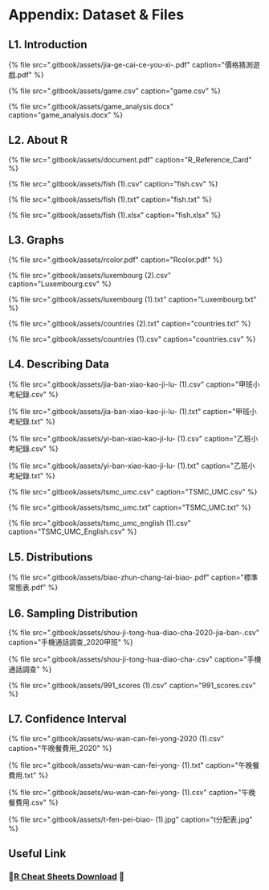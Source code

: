 # Appendix: Dataset & Files

## L1. Introduction

{% file src=".gitbook/assets/jia-ge-cai-ce-you-xi-.pdf" caption="價格猜測遊戲.pdf" %}

{% file src=".gitbook/assets/game.csv" caption="game.csv" %}

{% file src=".gitbook/assets/game\_analysis.docx" caption="game\_analysis.docx" %}

## L2. About R

{% file src=".gitbook/assets/document.pdf" caption="R\_Reference\_Card" %}

{% file src=".gitbook/assets/fish \(1\).csv" caption="fish.csv" %}

{% file src=".gitbook/assets/fish \(1\).txt" caption="fish.txt" %}

{% file src=".gitbook/assets/fish \(1\).xlsx" caption="fish.xlsx" %}

## L3. Graphs

{% file src=".gitbook/assets/rcolor.pdf" caption="Rcolor.pdf" %}

{% file src=".gitbook/assets/luxembourg \(2\).csv" caption="Luxembourg.csv" %}

{% file src=".gitbook/assets/luxembourg \(1\).txt" caption="Luxembourg.txt" %}

{% file src=".gitbook/assets/countries \(2\).txt" caption="countries.txt" %}

{% file src=".gitbook/assets/countries \(1\).csv" caption="countries.csv" %}

## L4. Describing Data

{% file src=".gitbook/assets/jia-ban-xiao-kao-ji-lu- \(1\).csv" caption="甲班小考紀錄.csv" %}

{% file src=".gitbook/assets/jia-ban-xiao-kao-ji-lu- \(1\).txt" caption="甲班小考紀錄.txt" %}

{% file src=".gitbook/assets/yi-ban-xiao-kao-ji-lu- \(1\).csv" caption="乙班小考紀錄.csv" %}

{% file src=".gitbook/assets/yi-ban-xiao-kao-ji-lu- \(1\).txt" caption="乙班小考紀錄.txt" %}

{% file src=".gitbook/assets/tsmc\_umc.csv" caption="TSMC\_UMC.csv" %}

{% file src=".gitbook/assets/tsmc\_umc.txt" caption="TSMC\_UMC.txt" %}

{% file src=".gitbook/assets/tsmc\_umc\_english \(1\).csv" caption="TSMC\_UMC\_English.csv" %}

## L5. Distributions

{% file src=".gitbook/assets/biao-zhun-chang-tai-biao-.pdf" caption="標準常態表.pdf" %}

## L6. Sampling Distribution

{% file src=".gitbook/assets/shou-ji-tong-hua-diao-cha-2020-jia-ban-.csv" caption="手機通話調查\_2020甲班" %}

{% file src=".gitbook/assets/shou-ji-tong-hua-diao-cha-.csv" caption="手機通話調查" %}

{% file src=".gitbook/assets/991\_scores \(1\).csv" caption="991\_scores.csv" %}

## L7. Confidence Interval

{% file src=".gitbook/assets/wu-wan-can-fei-yong-2020 \(1\).csv" caption="午晚餐費用\_2020" %}

{% file src=".gitbook/assets/wu-wan-can-fei-yong- \(1\).txt" caption="午晚餐費用.txt" %}

{% file src=".gitbook/assets/wu-wan-can-fei-yong- \(1\).csv" caption="午晚餐費用.csv" %}

{% file src=".gitbook/assets/t-fen-pei-biao- \(1\).jpg" caption="t分配表.jpg" %}

## Useful Link

### 🍍[R Cheat Sheets Download](https://drive.google.com/file/d/1h5zO1HKqWReiZzLySbPBm2FXYI_ES9qO/view?usp=sharing) 🙌 

